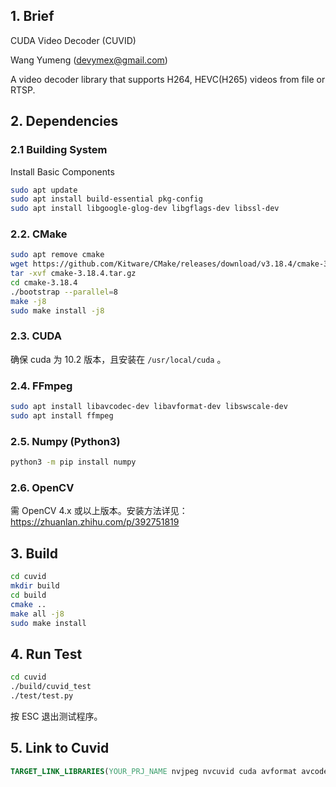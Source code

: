 ## 1. Brief

CUDA Video Decoder (CUVID)

Wang Yumeng (devymex@gmail.com)

A video decoder library that supports H264, HEVC(H265) videos from file or RTSP.

## 2. Dependencies

### 2.1 Building System

Install Basic Components

```bash
sudo apt update
sudo apt install build-essential pkg-config
sudo apt install libgoogle-glog-dev libgflags-dev libssl-dev
```

### 2.2. CMake

```bash
sudo apt remove cmake
wget https://github.com/Kitware/CMake/releases/download/v3.18.4/cmake-3.18.4.tar.gz
tar -xvf cmake-3.18.4.tar.gz
cd cmake-3.18.4
./bootstrap --parallel=8
make -j8
sudo make install -j8
```

### 2.3. CUDA

确保 cuda 为 10.2 版本，且安装在 `/usr/local/cuda` 。

### 2.4. FFmpeg

```bash
sudo apt install libavcodec-dev libavformat-dev libswscale-dev
sudo apt install ffmpeg
```

### 2.5. Numpy (Python3)

```bash
python3 -m pip install numpy
```

### 2.6. OpenCV

需 OpenCV 4.x 或以上版本。安装方法详见：
https://zhuanlan.zhihu.com/p/392751819

## 3. Build

```bash
cd cuvid
mkdir build
cd build
cmake ..
make all -j8
sudo make install
```

## 4. Run Test

```bash
cd cuvid
./build/cuvid_test
./test/test.py
```

按 ESC 退出测试程序。

## 5. Link to Cuvid

```cmake
TARGET_LINK_LIBRARIES(YOUR_PRJ_NAME nvjpeg nvcuvid cuda avformat avcodec avutil)
```